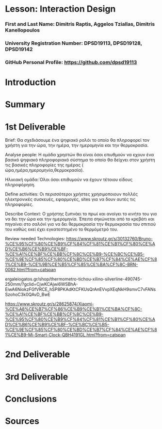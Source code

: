 # Lesson: Interaction Design

### First and Last Name: Dimitris Raptis, Aggelos Tziallas, Dimitris Kanellopoulos
### University Registration Number: DPSD19113, DPSD19128, DPSD19142
### GitHub Personal Profile: https://github.com/dpsd19113

# Introduction

# Summary


# 1st Deliverable
Brief:
Θα σχεδιάσουμε ένα ψηφιακό ρολόι το οποίο θα πληροφορεί τον χρήστη για την ώρα, την ημέρα, την ημερομηνία και την θερμοκρασία. 

Analyse people:
Η ομάδα χρηστών θα είναι όσοι επιυθμούν να εχουν ένα βασικό ψηφιακό πληροφοριακό σύστημα το οποίο θα δείχνει στον χρήστη τις βασικές πληροφορίες της ημέρας      ( ώρα,ημέρα,ημερομηνία,θερμοκρασία).

Ηλικιακή ομάδα:΄Ολοι όσοι επιθυμούν να έχουν τέτοιου είδους πληροφόρηση.

Define activities:
Οι περισσότεροι χρήστες χρησιμοποιουν πολλές ηλεκτρονικές συσκευές, εφαρμογές, sites για να δουν αυτές τις πληροφορίες.

Describe Context:
Ο χρήστης ξυπνάει το πρωί και ανοίγει το κινήτο του για να δει την ώρα και την ημερομηνία. Έπειτα σηκώνεται από το κρεβάτι και πηγαίνει στο σαλόνί για να δει  θερμοκρασία την θερμοκρασία του σπιτιού του καθώς εκεί έχει εγκατεστημένο το θερμόμετρό του.

Review needed Technologies:
https://www.skroutz.gr/s/30132760/Bruno-%CE%95%CF%80%CE%B9%CF%84%CF%81%CE%B1%CF%80%CE%AD%CE%B6%CE%B9%CE%BF-%CE%A1%CE%BF%CE%BB%CF%8C%CE%B9-%CE%BC%CE%B5-%CE%9E%CF%85%CF%80%CE%BD%CE%B7%CF%84%CE%AE%CF%81%CE%B9-%CE%9B%CE%B5%CF%85%CE%BA%CF%8C-BRN-0062.html?from=catspan

ergaleiogatos.gr/shop/thermometro-tichou-xilino-silverline-490745-250mm/?gclid=CjwKCAjwi6WSBhA-EiwA6NiokzFGfVRCE_hSP8PKAdKtCFKUsQrAnEVvpXEqNkH9smvC7vFANsSzohoC3k0QAvD_BwE

https://www.skroutz.gr/s/28625874/Xiaomi-%CE%A8%CE%B7%CF%86%CE%B9%CE%B1%CE%BA%CF%8C-%CE%A1%CE%BF%CE%BB%CF%8C%CE%B9-%CE%95%CF%80%CE%B9%CF%84%CF%81%CE%B1%CF%80%CE%AD%CE%B6%CE%B9%CE%BF-%CE%BC%CE%B5-%CE%9E%CF%85%CF%80%CE%BD%CE%B7%CF%84%CE%AE%CF%81%CE%B9-Mi-Smart-Clock-QBH4191GL.html?from=catspan





# 2nd Deliverable


# 3rd Deliverable 


# Conclusions


# Sources
